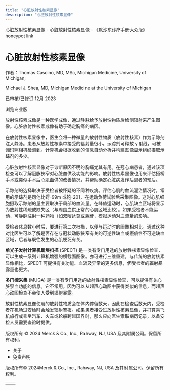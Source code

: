 ```yaml
---
title: "心脏放射性核素显像"
description: "心脏放射性核素显像"
---
```


﻿心脏放射性核素显像 \- 心脏放射性核素显像 \- 《默沙东诊疗手册大众版》 honeypot link

# 心脏放射性核素显像

作者：Thomas Cascino, MD, MSc, Michigan Medicine, University of Michigan;

Michael J. Shea, MD, Michigan Medicine at the University of Michigan

已审核/已修订 12月 2023

浏览专业版

放射性核素成像是一种医学成像，通过静脉给予放射性物质后检测辐射来产生图像。心脏放射性核素成像有助于确定胸痛的病因。

在放射性核素显像中，医生会将一种微量的放射性物质（放射性核素）作为示踪剂注入静脉。患者从放射性核素中接受的辐射量很小。示踪剂可释放 γ 射线，可被伽玛照相机检测到。计算机会根据收到的信息自动分析并构建图像显示组织摄取示踪剂的多少。

心脏放射性核素显像对于诊断原因不明的胸痛尤其有用。在冠心病患者，通过该项检查可以了解冠脉狭窄对心脏血供及功能的影响。放射性核素显像也用来评估搭桥手术或类似手术后心肌血供的改善情况，并帮助确定心脏病发作后患者的预后。

示踪剂的选择取决于受检者被怀疑的不同种疾病。评估心肌的血流灌注情况时，常用的示踪剂是司他比锝-99m 或铊-201，在运动负荷试验后采集图像。这时心肌细胞摄取示踪剂的量主要取决于局部的血流量。在峰值运动时，心肌缺血区域将显示为放射性稀疏或缺失区（与周围血供正常的心肌区域比较）。如果受检者不能运动，可静脉注射一种药物（如双嘧达莫或腺苷，模拟运动对血流量的影响。

受检者休息数小时后，要进行第二次扫描，以便与运动时的图像相对比。通过这种对比医生可以了解是否存在与冠状动脉狭窄有关的可逆性缺血或瘢痕性不可逆缺血区域，后者与既往发生的心肌梗死有关。

**单光子发射计算机断层扫描** (SPECT) 是一类有专门用途的放射性核素显像检查，可以生成一系列计算机增强的横截面图像。亦可进行三维重建。与传统的放射核素显像相比，SPECT 可提供有关功能、血流及异常的更多信息，但受检者的辐射暴露量也更大。

**多门控采集** (MUGA) 是一类有专门用途的放射性核素显像检查，可以提供有关心脏泵血功能的信息。它不常用，因为可以从超声心动图中获得类似的信息，而超声心动图检查不会使人受到辐射暴露。

放射性核素显像使用的放射性物质会在体内停留数天，因此在检查后数天内，受检者在机场过安检时会触发辐射警报。如果患者接受过放射性核素显像，并打算乘飞机旅行或乘坐汽车、火车或轮船跨越国界时，那么应向医生索取病历记录，以备安检人员需要查验时提供。



版权所有 © 2024
Merck & Co., Inc., Rahway, NJ, USA 及其附属公司。保留所有权利。

- 关于
- 免责声明

版权所有© 2024Merck & Co., Inc., Rahway, NJ, USA 及其附属公司。保留所有权利。

|     |     |
| --- | --- |
|  |  |